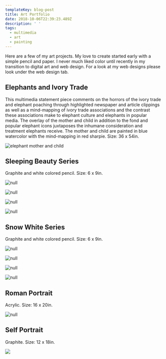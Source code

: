 ```yaml
---
templateKey: blog-post
title: Art Portfolio
date: 2018-10-06T22:39:23.489Z
description: ' '
tags:
  - multimedia
  - art
  - painting
---
```

Here are a few of my art projects. My love to create started early with a simple pencil and paper. I never much liked color until recently in my transition to digital art and web design. For a look at my web designs please look under the web design tab.

## Elephants and Ivory Trade

This multimedia statement piece comments on the horrors of the ivory trade and elephant poaching through highlighted newspaper and article clippings as well as a mind-mapping of ivory trade associations and the contrast these associations make to elephant culture and elephants in popular media. The overlay of the mother and child in addition to the fond and popular elephant icons juxtaposes the inhumane consideration and treatment elephants receive.  The mother and child are painted in blue watercolor with the mind-mapping in red sharpie. Size: 36 x 54in.

![elephant mother and child](/img/img_1360-2-.jpg)

## Sleeping Beauty Series

Graphite and white colored pencil. Size: 6 x 9in.

![null](/img/img_0549.jpg)

![null](/img/img_0551.jpg)

![null](/img/img_0550-1-.jpg)

![null](/img/img_0552.jpg)

## Snow White Series

Graphite and white colored pencil. Size: 6 x 9in.

![null](/img/img_0553.jpg)

![null](/img/img_0554.jpg)

![null](/img/img_0555.jpg)

![null](/img/img_0556.jpg)

## Roman Portrait

Acrylic. Size: 16 x 20in.

![null](/img/img_1847.jpg)

## Self Portrait

Graphite. Size: 12 x 18in.

![](/img/img_1846.jpg)
